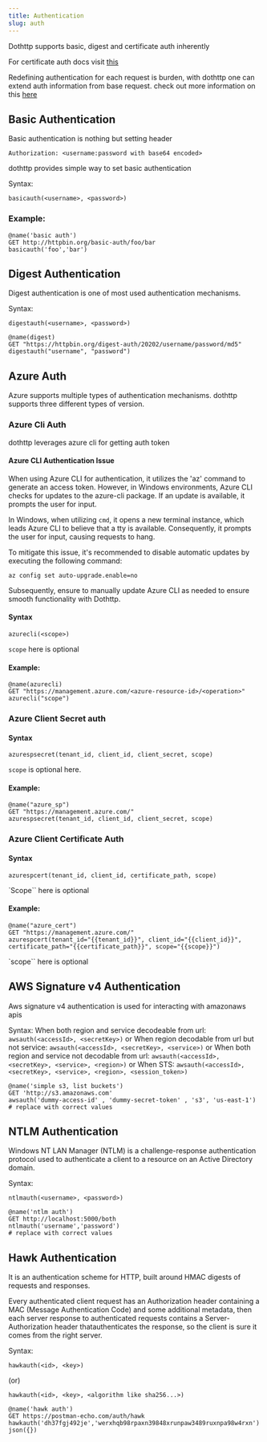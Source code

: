 ```yaml
---
title: Authentication
slug: auth
---
```



Dothttp supports basic, digest and certificate auth inherently

For certificate  auth docs visit [this](./certificates.md)

Redefining authentication for each request is burden, with dothttp one can extend auth information from base request. check out more information on this [here](./extends.md)



## Basic Authentication

Basic authentication is nothing but setting header

`Authorization: <username:password with base64 encoded>`

dothttp provides simple way to set basic authentication

Syntax:

`basicauth(<username>, <password>)`


### Example:

```http
@name('basic auth')
GET http://httpbin.org/basic-auth/foo/bar
basicauth('foo','bar')

```


## Digest Authentication

Digest authentication is one of most used authentication mechanisms.

Syntax:

`digestauth(<username>, <password>)`

```http
@name(digest)
GET "https://httpbin.org/digest-auth/20202/username/password/md5"
digestauth("username", "password")
```

## Azure Auth

Azure supports multiple types of authentication mechanisms. dothttp supports three different types of version. 

### Azure Cli Auth

dothttp leverages azure cli for getting auth token

#### Azure CLI Authentication Issue

When using Azure CLI for authentication, it utilizes the 'az' command to generate an access token. However, in Windows environments, Azure CLI checks for updates to the azure-cli package. If an update is available, it prompts the user for input.

In Windows, when utilizing `cmd`, it opens a new terminal instance, which leads Azure CLI to believe that a tty is available. Consequently, it prompts the user for input, causing requests to hang.

To mitigate this issue, it's recommended to disable automatic updates by executing the following command:

`az config set auto-upgrade.enable=no`

Subsequently, ensure to manually update Azure CLI as needed to ensure smooth functionality with Dothttp.

#### Syntax

`azurecli(<scope>)`

`scope` here is optional

#### Example:

```http
@name(azurecli)
GET "https://management.azure.com/<azure-resource-id>/<operation>"
azurecli("scope")
```

### Azure Client Secret auth

#### Syntax

`azurespsecret(tenant_id, client_id, client_secret, scope)`

`scope` is optional here.

#### Example:

```http
@name("azure_sp")
GET "https://management.azure.com/"
azurespsecret(tenant_id, client_id, client_secret, scope)
```

### Azure Client Certificate Auth

#### Syntax

`azurespcert(tenant_id, client_id, certificate_path, scope)`

`Scope`` here is optional

#### Example:

```http
@name("azure_cert")
GET "https://management.azure.com/"
azurespcert(tenant_id="{{tenant_id}}", client_id="{{client_id}}", certificate_path="{{certificate_path}}", scope="{{scope}}")
```

`scope`` here is optional


## AWS Signature v4 Authentication

Aws signature v4 authentication is used for interacting with amazonaws apis

Syntax:
When both region and service decodeable from url: `awsauth(<accessId>, <secretKey>)`
            or
When region decodable from url but not service: `awsauth(<accessId>, <secretKey>, <service>)`
            or
When both region and service not decodable from url: `awsauth(<accessId>, <secretKey>, <service>, <region>)`
            or
When STS: `awsauth(<accessId>, <secretKey>, <service>, <region>, <session_token>)` 


```http
@name('simple s3, list buckets')
GET 'http://s3.amazonaws.com'
awsauth('dummy-access-id' , 'dummy-secret-token' , 's3', 'us-east-1')
# replace with correct values 
```


## NTLM Authentication

Windows NT LAN Manager (NTLM) is a challenge-response authentication protocol used to authenticate a client to a resource on an Active Directory domain.

Syntax:

`ntlmauth(<username>, <password>)`

```http
@name('ntlm auth')
GET http://localhost:5000/both
ntlmauth('username','password')
# replace with correct values 
```


## Hawk Authentication

It is an authentication scheme for HTTP, built around HMAC digests of requests and responses.

Every authenticated client request has an Authorization header containing a MAC (Message Authentication Code) and some additional metadata, then each server response to authenticated requests contains a Server-Authorization header thatauthenticates the response, so the client is sure it comes from the right server.



Syntax:

`hawkauth(<id>, <key>)`

(or)

`hawkauth(<id>, <key>, <algorithm like sha256...>)`

```http
@name('hawk auth')
GET https://postman-echo.com/auth/hawk
hawkauth('dh37fgj492je','werxhqb98rpaxn39848xrunpaw3489ruxnpa98w4rxn')
json({})
```
